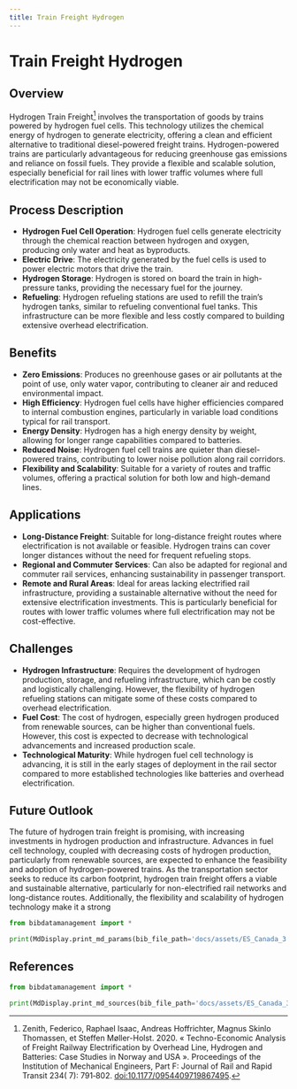 ```yaml
---
title: Train Freight Hydrogen
---
```


# Train Freight Hydrogen

## Overview

Hydrogen Train Freight[^1] involves the transportation of goods by trains powered by hydrogen fuel cells. This
technology utilizes the chemical energy of hydrogen to generate electricity, offering a clean and efficient alternative
to traditional diesel-powered freight trains. Hydrogen-powered trains are particularly advantageous for reducing
greenhouse gas emissions and reliance on fossil fuels. They provide a flexible and scalable solution, especially
beneficial for rail lines with lower traffic volumes where full electrification may not be economically viable.

## Process Description

- **Hydrogen Fuel Cell Operation**: Hydrogen fuel cells generate electricity through the chemical reaction between
  hydrogen and oxygen, producing only water and heat as byproducts.
- **Electric Drive**: The electricity generated by the fuel cells is used to power electric motors that drive the train.
- **Hydrogen Storage**: Hydrogen is stored on board the train in high-pressure tanks, providing the necessary fuel for
  the journey.
- **Refueling**: Hydrogen refueling stations are used to refill the train’s hydrogen tanks, similar to refueling
  conventional fuel tanks. This infrastructure can be more flexible and less costly compared to building extensive
  overhead electrification.

## Benefits

- **Zero Emissions**: Produces no greenhouse gases or air pollutants at the point of use, only water vapor, contributing
  to cleaner air and reduced environmental impact.
- **High Efficiency**: Hydrogen fuel cells have higher efficiencies compared to internal combustion engines,
  particularly in variable load conditions typical for rail transport.
- **Energy Density**: Hydrogen has a high energy density by weight, allowing for longer range capabilities compared to
  batteries.
- **Reduced Noise**: Hydrogen fuel cell trains are quieter than diesel-powered trains, contributing to lower noise
  pollution along rail corridors.
- **Flexibility and Scalability**: Suitable for a variety of routes and traffic volumes, offering a practical solution
  for both low and high-demand lines.

## Applications

- **Long-Distance Freight**: Suitable for long-distance freight routes where electrification is not available or
  feasible. Hydrogen trains can cover longer distances without the need for frequent refueling stops.
- **Regional and Commuter Services**: Can also be adapted for regional and commuter rail services, enhancing
  sustainability in passenger transport.
- **Remote and Rural Areas**: Ideal for areas lacking electrified rail infrastructure, providing a sustainable
  alternative without the need for extensive electrification investments. This is particularly beneficial for routes
  with lower traffic volumes where full electrification may not be cost-effective.

## Challenges

- **Hydrogen Infrastructure**: Requires the development of hydrogen production, storage, and refueling infrastructure,
  which can be costly and logistically challenging. However, the flexibility of hydrogen refueling stations can mitigate
  some of these costs compared to overhead electrification.
- **Fuel Cost**: The cost of hydrogen, especially green hydrogen produced from renewable sources, can be higher than
  conventional fuels. However, this cost is expected to decrease with technological advancements and increased
  production scale.
- **Technological Maturity**: While hydrogen fuel cell technology is advancing, it is still in the early stages of
  deployment in the rail sector compared to more established technologies like batteries and overhead electrification.

## Future Outlook

The future of hydrogen train freight is promising, with increasing investments in hydrogen production and
infrastructure. Advances in fuel cell technology, coupled with decreasing costs of hydrogen production, particularly
from renewable sources, are expected to enhance the feasibility and adoption of hydrogen-powered trains. As the
transportation sector seeks to reduce its carbon footprint, hydrogen train freight offers a viable and sustainable
alternative, particularly for non-electrified rail networks and long-distance routes. Additionally, the flexibility and
scalability of hydrogen technology make it a strong

```python exec="on"
from bibdatamanagement import *

print(MdDisplay.print_md_params(bib_file_path='docs/assets/ES_Canada_3.bib', filter_entry='TRAIN_FREIGHT_H2'))
```

## References

```python exec="on"
from bibdatamanagement import *

print(MdDisplay.print_md_sources(bib_file_path='docs/assets/ES_Canada_3.bib', filter_entry='TRAIN_FREIGHT_H2'))
```

[^1]: Zenith, Federico, Raphael Isaac, Andreas Hoffrichter, Magnus Skinlo Thomassen, et Steffen Møller-Holst. 2020. «
Techno-Economic Analysis of Freight Railway Electrification by Overhead Line, Hydrogen and Batteries: Case Studies in
Norway and USA ». Proceedings of the Institution of Mechanical Engineers, Part F: Journal of Rail and Rapid Transit 234(
7): 791‑802. [doi:10.1177/0954409719867495](https://doi.org/10.1177/0954409719867495).
